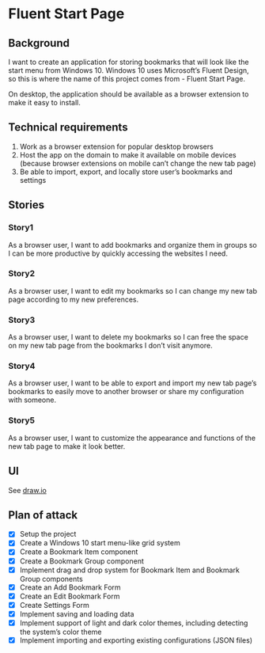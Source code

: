 # Fluent Start Page

## Background

I want to create an application for storing bookmarks that will look like the start menu from Windows 10. Windows 10 uses Microsoft’s Fluent Design, so this is where the name of this project comes from - Fluent Start Page.

On desktop, the application should be available as a browser extension to make it easy to install.

## Technical requirements

1. Work as a browser extension for popular desktop browsers
2. Host the app on the domain to make it available on mobile devices (because browser extensions on mobile can’t change the new tab page)
3. Be able to import, export, and locally store user’s bookmarks and settings

## Stories

### Story1

As a browser user, I want to add bookmarks and organize them in groups so I can be more productive by quickly accessing the websites I need.

### Story2

As a browser user, I want to edit my bookmarks so I can change my new tab page according to my new preferences.

### Story3

As a browser user, I want to delete my bookmarks so I can free the space on my new tab page from the bookmarks I don’t visit anymore.

### Story4

As a browser user, I want to be able to export and import my new tab page’s bookmarks to easily move to another browser or share my configuration with someone.

### Story5

As a browser user, I want to customize the appearance and functions of the new tab page to make it look better.

## UI

See [draw.io](https://drive.google.com/file/d/10v3QcEAvQOjWphO6h3XzgWVWlb_bbT1j/view?usp=sharing)

## Plan of attack

- [x] Setup the project
- [x] Create a Windows 10 start menu-like grid system
- [x] Create a Bookmark Item component
- [x] Create a Bookmark Group component
- [x] Implement drag and drop system for Bookmark Item and Bookmark Group components
- [x] Create an Add Bookmark Form
- [x] Create an Edit Bookmark Form
- [x] Create Settings Form
- [x] Implement saving and loading data
- [x] Implement support of light and dark color themes, including detecting the system’s color theme
- [x] Implement importing and exporting existing configurations (JSON files)
